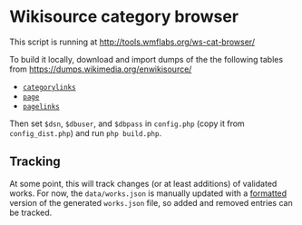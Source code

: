 Wikisource category browser
===========================

This script is running at http://tools.wmflabs.org/ws-cat-browser/

To build it locally, download and import dumps of the the following tables
from https://dumps.wikimedia.org/enwikisource/

* [`categorylinks`](https://dumps.wikimedia.org/enwikisource/latest/enwikisource-latest-categorylinks.sql.gz)
* [`page`](https://dumps.wikimedia.org/enwikisource/latest/enwikisource-latest-page.sql.gz)
* [`pagelinks`](https://dumps.wikimedia.org/enwikisource/latest/enwikisource-latest-pagelinks.sql.gz)

Then set `$dsn`, `$dbuser`, and `$dbpass` in `config.php` (copy it from `config_dist.php`)
and run `php build.php`.

## Tracking
At some point, this will track changes (or at least additions) of validated works. For now, the `data/works.json` is manually updated with a [formatted](http://jsonformatter.curiousconcept.com/) version of the generated `works.json` file, so added and removed entries can be tracked.
